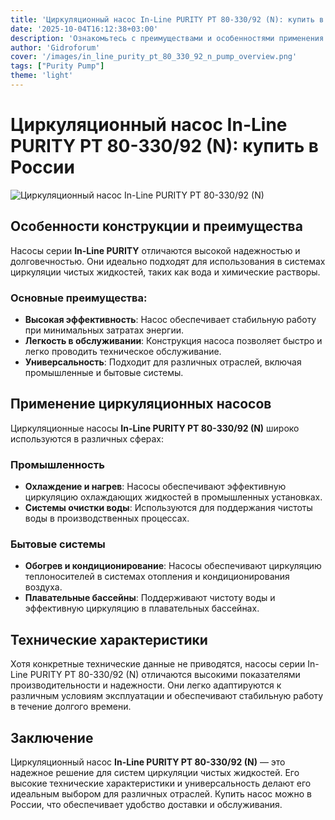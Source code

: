 ```yaml
---
title: 'Циркуляционный насос In-Line PURITY PT 80-330/92 (N): купить в России'
date: '2025-10-04T16:12:38+03:00'
description: 'Ознакомьтесь с преимуществами и особенностями применения циркуляционного насоса In-Line PURITY PT 80-330/92 (N). Купить в России.'
author: 'Gidroforum'
cover: '/images/in_line_purity_pt_80_330_92_n_pump_overview.png'
tags: ["Purity Pump"]
theme: 'light'
---
```


# Циркуляционный насос In-Line PURITY PT 80-330/92 (N): купить в России

![Циркуляционный насос In-Line PURITY PT 80-330/92 (N)](/images/in_line_purity_pt_80_330_92_n_pump_overview.png)

## Особенности конструкции и преимущества

Насосы серии **In-Line PURITY** отличаются высокой надежностью и долговечностью. Они идеально подходят для использования в системах циркуляции чистых жидкостей, таких как вода и химические растворы.

### Основные преимущества:

- **Высокая эффективность**: Насос обеспечивает стабильную работу при минимальных затратах энергии.
- **Легкость в обслуживании**: Конструкция насоса позволяет быстро и легко проводить техническое обслуживание.
- **Универсальность**: Подходит для различных отраслей, включая промышленные и бытовые системы.

## Применение циркуляционных насосов

Циркуляционные насосы **In-Line PURITY PT 80-330/92 (N)** широко используются в различных сферах:

### Промышленность
- **Охлаждение и нагрев**: Насосы обеспечивают эффективную циркуляцию охлаждающих жидкостей в промышленных установках.
- **Системы очистки воды**: Используются для поддержания чистоты воды в производственных процессах.

### Бытовые системы
- **Обогрев и кондиционирование**: Насосы обеспечивают циркуляцию теплоносителей в системах отопления и кондиционирования воздуха.
- **Плавательные бассейны**: Поддерживают чистоту воды и эффективную циркуляцию в плавательных бассейнах.

## Технические характеристики

Хотя конкретные технические данные не приводятся, насосы серии In-Line PURITY PT 80-330/92 (N) отличаются высокими показателями производительности и надежности. Они легко адаптируются к различным условиям эксплуатации и обеспечивают стабильную работу в течение долгого времени.

## Заключение

Циркуляционный насос **In-Line PURITY PT 80-330/92 (N)** — это надежное решение для систем циркуляции чистых жидкостей. Его высокие технические характеристики и универсальность делают его идеальным выбором для различных отраслей. Купить насос можно в России, что обеспечивает удобство доставки и обслуживания.

```